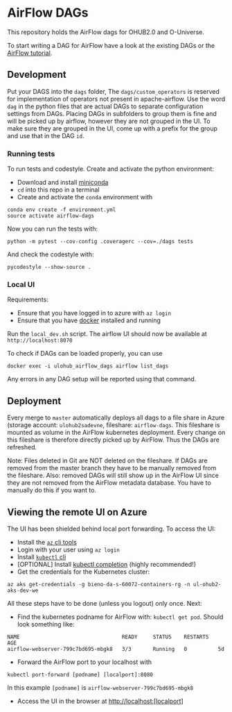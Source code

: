 # AirFlow DAGs

This repository holds the AirFlow dags for OHUB2.0 and O-Universe.

To start writing a DAG for AirFlow have a look at the existing DAGs or the [AirFlow tutorial](https://airflow.apache.org/tutorial.html).

## Development
Put your DAGS into the `dags` folder, The `dags/custom_operators` is reserved for implementation of operators not present in apache-airflow. Use the word `dag` in the python files that are actual DAGs to separate configuration settings from DAGs. Placing DAGs in subfolders to group them is fine and will be picked up by airflow, however they are not grouped in the UI. To make sure they are grouped in the UI, come up with a prefix for the group and use that in the DAG `id`.

### Running tests
To run tests and  codestyle. Create and activate the python environment:

- Download and install [miniconda](https://conda.io/miniconda.html)
- `cd` into this repo in a terminal
- Create and activate the `conda` environment with
```
conda env create -f environment.yml
source activate airflow-dags
```
Now you can run the tests with:
```
python -m pytest --cov-config .coveragerc --cov=./dags tests
```
And check the codestyle with:
```
pycodestyle --show-source .
```

### Local UI
Requirements: 

- Ensure that you have logged in to azure with `az login`
- Ensure that you have [docker](https://docs.docker.com/install/) installed and running

Run the `local_dev.sh` script. The airflow UI should now be available at `http://localhost:8070`

To check if DAGs can be loaded properly, you can use
```
docker exec -i ulohub_airflow_dags airflow list_dags
```
Any errors in any DAG setup will be reported using that command.

## Deployment
Every merge to `master` automatically deploys all dags to a file share in Azure (storage account: `ulohub2sadevne`, fileshare: `airflow-dags`. This fileshare is mounted as volume in the AirFlow kubernetes deployment. Every change on this fileshare is therefore directly picked up by AirFlow. Thus the DAGs are refreshed.

Note: Files deleted in Git are NOT deleted on the fileshare. If DAGs are removed from the master branch they have to be manually removed from the fileshare. Also: removed DAGs will still show up in the AirFlow UI since they are not removed from the AirFlow metadata database. You have to manually do this if you want to.


## Viewing the remote UI on Azure
The UI has been shielded behind local port forwarding. To access the UI:

- Install the [`az` cli tools](https://docs.microsoft.com/en-us/cli/azure/install-azure-cli?view=azure-cli-latest)
- Login with your user using `az login` 
- Install [`kubectl` cli](https://kubernetes.io/docs/tasks/tools/install-kubectl/)
- [OPTIONAL] Install [kubectl completion](https://kubernetes.io/docs/tasks/tools/install-kubectl/#enabling-shell-autocompletion) (highly recommended!)
- Get the credentials for the Kubernetes cluster: 
```
az aks get-credentials -g bieno-da-s-60072-containers-rg -n ul-ohub2-aks-dev-we
```

All these steps have to be done (unless you logout) only once. Next:

- Find the kubernetes podname for AirFlow with: `kubectl get pod`. Should look something like:
```
NAME                                 READY     STATUS    RESTARTS   AGE
airflow-webserver-799c7bd695-mbgk8   3/3       Running   0          5d
```
- Forward the AirFlow port to your localhost with 

```
kubectl port-forward [podname] [localport]:8080
```

In this example `[podname]` is `airflow-webserver-799c7bd695-mbgk8`
- Access the UI in the browser at [http://localhost:[localport]](http://localhost:[localport])
